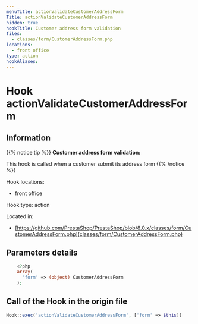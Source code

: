 ```yaml
---
menuTitle: actionValidateCustomerAddressForm
Title: actionValidateCustomerAddressForm
hidden: true
hookTitle: Customer address form validation
files:
  - classes/form/CustomerAddressForm.php
locations:
  - front office
type: action
hookAliases:
---
```


# Hook actionValidateCustomerAddressForm

## Information

{{% notice tip %}}
**Customer address form validation:** 

This hook is called when a customer submit its address form
{{% /notice %}}

Hook locations: 
  - front office

Hook type: action

Located in: 
  - [https://github.com/PrestaShop/PrestaShop/blob/8.0.x/classes/form/CustomerAddressForm.php](classes/form/CustomerAddressForm.php)

## Parameters details

```php
    <?php
    array(
      'form' => (object) CustomerAddressForm
    );
```

## Call of the Hook in the origin file

```php
Hook::exec('actionValidateCustomerAddressForm', ['form' => $this])
```